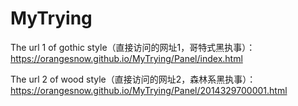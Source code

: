 # MyTrying

The url 1 of gothic style（直接访问的网址1，哥特式黑执事）：https://orangesnow.github.io/MyTrying/Panel/index.html

The url 2 of wood style（直接访问的网址2，森林系黑执事）：https://orangesnow.github.io/MyTrying/Panel/2014329700001.html
